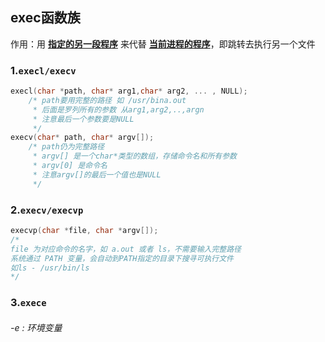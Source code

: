 ## exec函数族

作用：用 **<u>指定的另一段程序</u>** 来代替 **<u>当前进程的程序</u>**，即跳转去执行另一个文件

### 1.`execl/execv`

```c
execl(char *path, char* arg1,char* arg2, ... , NULL);
    /* path要用完整的路径 如 /usr/bina.out 
     * 后面是罗列所有的参数 从arg1,arg2,..,argn
     * 注意最后一个参数要是NULL
     */
execv(char* path, char* argv[]);
	/* path仍为完整路径
	 * argv[] 是一个char*类型的数组，存储命令名和所有参数
	 * argv[0] 是命令名
	 * 注意argv[]的最后一个值也是NULL
	 */
```

### 2.`execv/execvp`

```c
execvp(char *file, char *argv[]);
/*
file 为对应命令的名字，如 a.out 或者 ls，不需要输入完整路径
系统通过 PATH 变量，会自动到PATH指定的目录下搜寻可执行文件
如ls - /usr/bin/ls
*/
```

### 3.`exece`

###### 		-e : 环境变量



